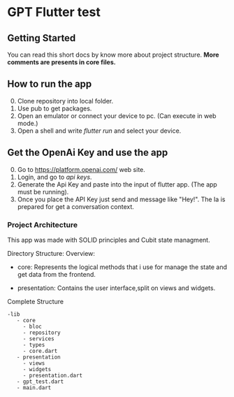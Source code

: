 # GPT Flutter test


## Getting Started

You can read this short docs by know more about project structure.
__More comments are presents in core files.__

## How to run the app

 0. Clone repository into local folder.
 1. Use pub to get packages.
 2. Open an emulator or connect your device to pc. (Can execute in web mode.)
 2. Open a shell and write *flutter run* and select your device.
## Get the OpenAi Key and use the app
 0. Go to https://platform.openai.com/ web site.
 1. Login, and go to *api keys*. 
 2.  Generate the Api Key and paste into the input of flutter app.  (The app must be running).
3. Once you place the API Key just send and message like "Hey!". The Ia is prepared for get a conversation context.

### Project Architecture

This app was made with SOLID principles and Cubit state managment.  

Directory Structure:
Overview:

 - core: Represents the logical methods that i use for manage the state and get data from the frontend.

 - presentation: Contains the user interface,split on views and widgets.

 Complete Structure
    
    -lib
       - core
         - bloc
         - repository
         - services 
         - types
         - core.dart 
       - presentation
         - views
         - widgets
         - presentation.dart
       - gpt_test.dart
       - main.dart


